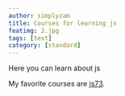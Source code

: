 ```yaml
---
author: simplyzam
title: Courses for learning js
featimg: 2.jpg
tags: [text]
category: [standard]
---
```

Here you can learn about js

My favorite courses are [js73](https://js73.tech/).
